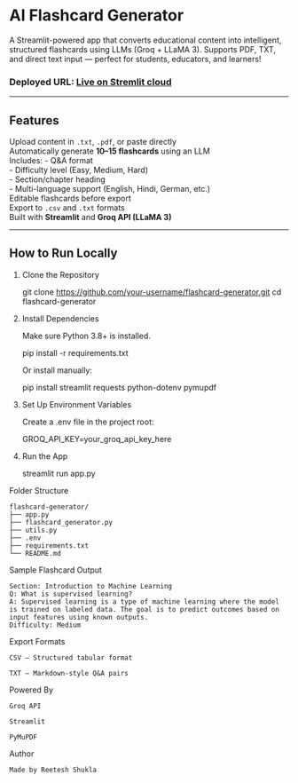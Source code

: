 # AI Flashcard Generator

A Streamlit-powered app that converts educational content into intelligent, structured flashcards using LLMs (Groq + LLaMA 3). Supports PDF, TXT, and direct text input — perfect for students, educators, and learners!

### Deployed URL: [Live on Stremlit cloud](https://flashcardgenerator-d25faqg4ev6zqq35wzd8vy.streamlit.app/)

---

## Features

Upload content in `.txt`, `.pdf`, or paste directly  
Automatically generate **10–15 flashcards** using an LLM  
Includes:
    - Q&A format  
    - Difficulty level (Easy, Medium, Hard)  
    - Section/chapter heading  
    - Multi-language support (English, Hindi, German, etc.)  
 Editable flashcards before export  
 Export to `.csv` and `.txt` formats  
 Built with **Streamlit** and **Groq API (LLaMA 3)**

---

##  How to Run Locally

1. Clone the Repository

    git clone https://github.com/your-username/flashcard-generator.git
    cd flashcard-generator

2. Install Dependencies

    Make sure Python 3.8+ is installed.

    pip install -r requirements.txt  

    Or install manually:

    pip install streamlit requests python-dotenv pymupdf

3. Set Up Environment Variables

    Create a .env file in the project root:

    GROQ_API_KEY=your_groq_api_key_here

4. Run the App

    streamlit run app.py

Folder Structure

    flashcard-generator/
    ├── app.py
    ├── flashcard_generator.py
    ├── utils.py
    ├── .env
    ├── requirements.txt
    └── README.md

 Sample Flashcard Output

    Section: Introduction to Machine Learning  
    Q: What is supervised learning?  
    A: Supervised learning is a type of machine learning where the model is trained on labeled data. The goal is to predict outcomes based on input features using known outputs.  
    Difficulty: Medium

 Export Formats

    CSV — Structured tabular format

    TXT — Markdown-style Q&A pairs

Powered By

    Groq API

    Streamlit

    PyMuPDF


 Author

    Made by Reetesh Shukla


